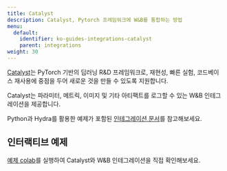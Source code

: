 ```yaml
---
title: Catalyst
description: Catalyst, Pytorch 프레임워크에 W&B를 통합하는 방법
menu:
  default:
    identifier: ko-guides-integrations-catalyst
    parent: integrations
weight: 30
---
```


[Catalyst](https://github.com/catalyst-team/catalyst)는 PyTorch 기반의 딥러닝 R&D 프레임워크로, 재현성, 빠른 실험, 코드베이스 재사용에 중점을 두어 새로운 것을 만들 수 있도록 지원합니다.

Catalyst는 파라미터, 메트릭, 이미지 및 기타 아티팩트를 로그할 수 있는 W&B 인테그레이션을 제공합니다.

Python과 Hydra를 활용한 예제가 포함된 [인테그레이션 문서](https://catalyst-team.github.io/catalyst/api/loggers.html#catalyst.loggers.wandb.WandbLogger)를 참고해보세요.

## 인터랙티브 예제

[예제 colab](https://colab.research.google.com/drive/1PD0LnXiADCtt4mu7bzv7VfQkFXVrPxJq?usp=sharing)를 실행하여 Catalyst와 W&B 인테그레이션을 직접 확인해보세요.